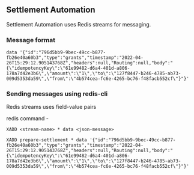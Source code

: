 ## Settlement Automation

Settlement Automation uses Redis streams for messaging.

### Message format

`data '{"id":"796d5bb9-9bec-49cc-b877-fb26e40a60b3","type":"grants","timestamp":"2022-04-26T15:29:12.905143768Z","headers":null,"Routing":null,"body":"{\"idempotencyKey\":\"61e99482-d6a4-401d-a806-178a7d42e3b6\",\"amount\":\"1\",\"to\":\"127f8447-b246-4785-ab73-009d5353da59\",\"from\":\"4b574cea-fc6e-4265-bc76-f48facb552cf\"}"}'`

### Sending messages using redis-cli 

Redis streams uses field-value pairs 

redis command - 

`XADD <stream-name> * data <json-message>`

`XADD prepare-settlement * data '{"id":"796d5bb9-9bec-49cc-b877-fb26e40a60b3","type":"grants","timestamp":"2022-04-26T15:29:12.905143768Z","headers":null,"Routing":null,"body":"{\"idempotencyKey\":\"61e99482-d6a4-401d-a806-178a7d42e3b6\",\"amount\":\"1\",\"to\":\"127f8447-b246-4785-ab73-009d5353da59\",\"from\":\"4b574cea-fc6e-4265-bc76-f48facb552cf\"}"}'`